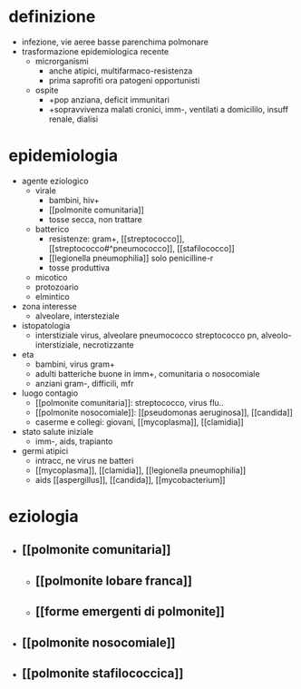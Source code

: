 # definizione
- infezione, vie aeree basse parenchima polmonare
- trasformazione epidemiologica recente
	- microrganismi
		- anche atipici, multifarmaco-resistenza
		- prima saprofiti ora patogeni opportunisti
	- ospite
		- +pop anziana, deficit immunitari
		- +sopravvivenza malati cronici, imm-, ventilati a domicililo, insuff renale, dialisi

# epidemiologia
- agente eziologico
	- virale
		- bambini, hiv+
		- [[polmonite comunitaria]]
		- tosse secca, non trattare
	- batterico
		- resistenze: gram+, [[streptococco]], [[streptococco#^pneumococco]], [[stafilococco]]
		- [[legionella pneumophilia]] solo penicilline-r
		- tosse produttiva
	- micotico
	- protozoario
	- elmintico
- zona interesse
	- alveolare, intersteziale
- istopatologia
	- interstiziale virus, alveolare pneumococco streptococco pn, alveolo-interstiziale, necrotizzante
- eta
	- bambini, virus gram+
	- adulti batteriche buone in imm+, comunitaria o nosocomiale
	- anziani gram-, difficili, mfr
- luogo contagio
	- [[polmonite comunitaria]]: streptococco, virus flu..
	- [[polmonite nosocomiale]]: [[pseudomonas aeruginosa]], [[candida]]
	- caserme e collegi: giovani, [[mycoplasma]], [[clamidia]]
- stato salute iniziale
	- imm-, aids, trapianto
- germi atipici
	- intracc, ne virus ne batteri
	- [[mycoplasma]], [[clamidia]], [[legionella pneumophilia]]
	- aids [[aspergillus]], [[candida]], [[mycobacterium]]

# eziologia
- ## [[polmonite comunitaria]]
	- ## [[polmonite lobare franca]]
	- ## [[forme emergenti di polmonite]]
- ## [[polmonite nosocomiale]]
- ## [[polmonite stafilococcica]]